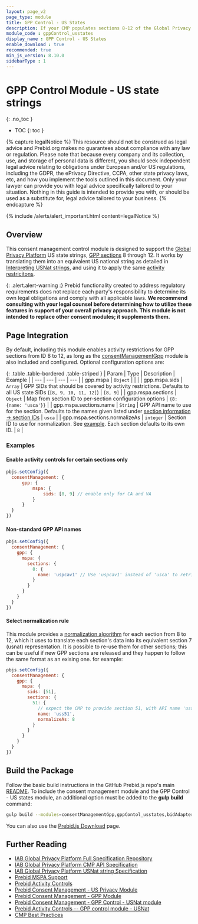 ```yaml
---
layout: page_v2
page_type: module
title: GPP Control - US States
description: If your CMP populates sections 8-12 of the Global Privacy Platform, this module complements the `consentManagementGpp` module to control Prebid.js accordingly.
module_code : gppControl_usstates
display_name : GPP Control - US States
enable_download : true
recommended: true
min_js_version: 8.10.0
sidebarType : 1
---
```


# GPP Control Module - US state strings
{: .no_toc }

- TOC
{: toc }

{% capture legalNotice %}
This resource should not be construed as legal advice and Prebid.org makes no guarantees about compliance with any law or regulation. Please note that because every company and its collection, use, and storage of personal data is different, you should seek independent legal advice relating to obligations under European and/or US regulations, including the GDPR, the ePrivacy Directive, CCPA, other state privacy laws, etc, and how you implement the tools outlined in this document. Only your lawyer can provide you with legal advice specifically tailored to your situation. Nothing in this guide is intended to provide you with, or should be used as a substitute for, legal advice tailored to your business.
{% endcapture %}

{% include /alerts/alert_important.html content=legalNotice %}

## Overview

This consent management control module is designed to support the [Global Privacy Platform](https://iabtechlab.com/gpp/) US state strings, [GPP sections](https://github.com/InteractiveAdvertisingBureau/Global-Privacy-Platform/blob/main/Sections/Section%20Information.md) 8 through 12.
It works by translating them into an equivalent US national string as detailed in [Interpreting USNat strings](/features/mspa-usnat.html#interpreting-usnat-strings), and using it to apply the same [activity restricitons](/features/mspa-usnat.html#usnat-activity-restrictions).

{: .alert.alert-warning :}
Prebid functionality created to address regulatory requirements does not replace each party's responsibility to determine its own legal obligations and comply with all applicable laws. **We recommend consulting with your legal counsel before determining how to utilize these features in support of your overall privacy approach. This module is not intended to replace other consent modules; it supplements them.**

## Page Integration

By default, including this module enables activity restrictions for GPP sections from ID 8 to 12, as long as the [consentManagementGpp](/dev-docs/modules/consentManagementGpp.html) module is also included and configured.
Optional configuration options are:

{: .table .table-bordered .table-striped }
| Param | Type | Description | Example |
| --- | --- | --- | --- |
| gpp.mspa | `Object` | | |
| gpp.mspa.sids | `Array` | GPP SIDs that should be covered by activity restrictions. Defaults to all US state SIDs (`[8, 9, 10, 11, 12]`) | `[8, 9]` |
| gpp.mspa.sections | `Object` | Map from section ID to per-section configuration options | `{8: {name: 'usca'}}` |
| gpp.mspa.sections.name | `String` | GPP API name to use for the section. Defaults to the names given listed under [section information -> section IDs](https://github.com/InteractiveAdvertisingBureau/Global-Privacy-Platform/blob/main/Sections/Section%20Information.md#section-ids)  | `usca` |
| gpp.mspa.sections.normalizeAs | `integer` | Section ID to use for normalization. See [example](#normalize-example). Each section defaults to its own ID. | `8` |

### Examples

#### Enable activity controls for certain sections only

```javascript
pbjs.setConfig({
  consentManagement: {
      gpp: {
          mspa: {
              sids: [8, 9] // enable only for CA and VA
          }
      }
  }
})
```

#### Non-standard GPP API names

```javascript
pbjs.setConfig({
  consentManagement: {
    gpp: {
      mspa: {
        sections: {
          8: {
            name: 'uspcav1' // Use 'uspcav1' instead of 'usca' to retrieve section 8 from the CMP
          }
        }
      }
    }
  }
})
```

#### Select normalization rule

<a id="normalize-example"></a>

This module provides a [normalization algorithm](/features/mspa-usnat.html#interpreting-usnat-strings) for each section from 8 to 12, which it uses to translate each section's data into its equivalent section 7 (usnat) representation.
It is possible to re-use them for other sections; this can be useful if new GPP sections are released and they happen to follow the same format as an exising one. for example:

```javascript
pbjs.setConfig({
  consentManagement: {
    gpp: {
      mspa: {
        sids: [51], 
        sections: {
          51: {
            // expect the CMP to provide section 51, with API name 'uss51', and the same format as section 8 (CA)
            name: 'uss51',
            normalizeAs: 8 
          }
        }
      }
    }
  }
})
```

## Build the Package

Follow the basic build instructions in the GitHub Prebid.js repo's main [README](https://github.com/prebid/Prebid.js/blob/master/README.md). To include the consent management module and the GPP Control - US states module, an additional option must be added to the **gulp build** command:

```bash
gulp build --modules=consentManagementGpp,gppContol_usstates,bidAdapter1,bidAdapter2
```

You can also use the [Prebid.js Download](/download.html) page.

## Further Reading

- [IAB Global Privacy Platform Full Specification Repository](https://github.com/InteractiveAdvertisingBureau/Global-Privacy-Platform)
- [IAB Global Privacy Platform CMP API Specification](https://github.com/InteractiveAdvertisingBureau/Global-Privacy-Platform/blob/main/Core/CMP%20API%20Specification.md)
- [IAB Global Privacy Platform USNat string Specification](https://github.com/InteractiveAdvertisingBureau/Global-Privacy-Platform/blob/main/Sections/US-National/IAB%20Privacy%E2%80%99s%20National%20Privacy%20Technical%20Specification.md)
- [Prebid MSPA Support](/features/mspa-usnat.html)
- [Prebid Activity Controls](/dev-docs/dev-docs/activity-controls.html)
- [Prebid Consent Management - US Privacy Module](/dev-docs/modules/consentManagementUsp.html)
- [Prebid Consent Management - GPP Module](/dev-docs/modules/consentManagementGpp.html)
- [Prebid Consent Management - GPP Control - USNat module](/dev-docs/modules/gppControl_usnat.html)
- [Prebid Activity Controls -- GPP control module - USNat](/dev-docs/modules/gppControl_usnat.html)
- [CMP Best Practices](https://docs.prebid.org/dev-docs/cmp-best-practices.html)
